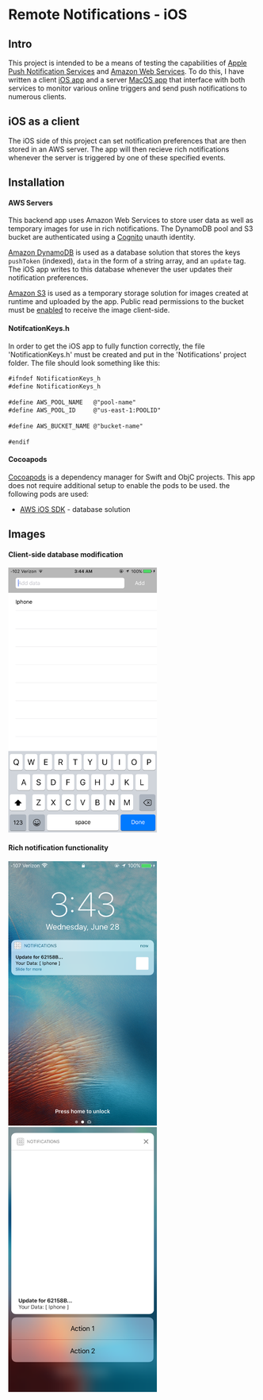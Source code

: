 # Remote Notifications - iOS

## Intro
This project is intended to be a means of testing the capabilities of [Apple Push Notification Services](https://developer.apple.com/library/content/documentation/NetworkingInternet/Conceptual/RemoteNotificationsPG/APNSOverview.html#//apple_ref/doc/uid/TP40008194-CH8-SW1) and [Amazon Web Services](https://aws.amazon.com). To do this, I have written a client [iOS app](https://github.com/ChappyA12/RemoteNotifications_iOS) and a server [MacOS app](https://github.com/ChappyA12/RemoteNotifications_MacOS) that interface with both services to monitor various online triggers and send push notifications to numerous clients.

## iOS as a client
The iOS side of this project can set notification preferences that are then stored in an AWS server. The app will then recieve rich notifications whenever the server is triggered by one of these specified events. 

## Installation
#### AWS Servers
This backend app uses Amazon Web Services to store user data as well as temporary images for use in rich notifications. The DynamoDB pool and S3 bucket are authenticated using a [Cognito](https://aws.amazon.com/cognito/) unauth identity.

[Amazon DynamoDB](https://aws.amazon.com/dynamodb/) is used as a database solution that stores the keys ```pushToken``` (indexed), ```data``` in the form of a string array, and an ```update``` tag. The iOS app writes to this database whenever the user updates their notification preferences.

[Amazon S3](https://aws.amazon.com/s3/) is used as a temporary storage solution for images created at runtime and uploaded by the app. Public read permissions to the bucket must be [enabled](https://stackoverflow.com/questions/2547046/make-a-bucket-public-in-amazon-s3) to receive the image client-side.

#### NotifcationKeys.h
In order to get the iOS app to fully function correctly, the file 'NotificationKeys.h' must be created and put in the 'Notifications' project folder. The file should look something like this:
```obj-c
#ifndef NotificationKeys_h
#define NotificationKeys_h

#define AWS_POOL_NAME   @"pool-name"
#define AWS_POOL_ID     @"us-east-1:POOLID"

#define AWS_BUCKET_NAME @"bucket-name"

#endif
```

#### Cocoapods
[Cocoapods](https://cocoapods.org) is a dependency manager for Swift and ObjC projects. This app does not require additional setup to enable the pods to be used. the following pods are used:
* [AWS iOS SDK](https://github.com/aws/aws-sdk-ios) - database solution

## Images
#### Client-side database modification
<img src="./Screenshots/image1.png" alt="Drawing" width="300 px"/>

#### Rich notification functionality
<img src="./Screenshots/image2.png" alt="Drawing" width="300 px"/>
<img src="./Screenshots/image3.png" alt="Drawing" width="300 px"/>
